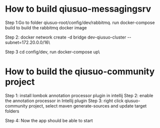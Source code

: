 # How to build  qiusuo-messagingsrv
Step 1:Go to folder qiusuo-root/config/dev/rabbitmq. 
run docker-compose build to build the rabbitmq docker image

Step 2:
docker network create -d bridge dev-qiusuo-cluster --subnet=172.20.0.0/16\

  
Step 3 cd config/dev, run docker-compose up\

# How to build the qiusuo-community project

Step 1: install lombok annotation processor plugin in intellij
Step 2: enable the annotation processor in Intellij plugin
Step 3: right click qiusuo-community project, select 
maven generate-sources and update target folders

Step 4: Now the app should be able to start


